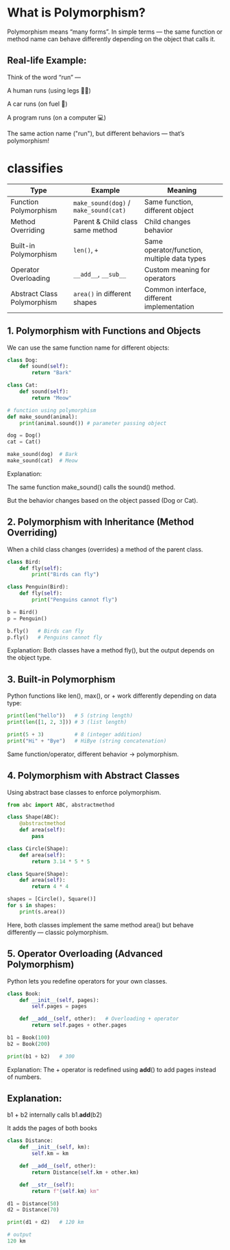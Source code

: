 # What is Polymorphism?

Polymorphism means “many forms”.
In simple terms — the same function or method name can behave differently depending on the object that calls it.

## Real-life Example:

Think of the word “run” —

A human runs (using legs 🏃‍♂️)

A car runs (on fuel 🚗)

A program runs (on a computer 💻)

The same action name ("run"), but different behaviors — that’s polymorphism!

# classifies

| Type                        | Example                               | Meaning                                     |
| --------------------------- | ------------------------------------- | ------------------------------------------- |
| Function Polymorphism       | `make_sound(dog)` / `make_sound(cat)` | Same function, different object             |
| Method Overriding           | Parent & Child class same method      | Child changes behavior                      |
| Built-in Polymorphism       | `len()`, `+`                          | Same operator/function, multiple data types |
| Operator Overloading        | `__add__`, `__sub__`                  | Custom meaning for operators                |
| Abstract Class Polymorphism | `area()` in different shapes          | Common interface, different implementation  |


## 1. Polymorphism with Functions and Objects

We can use the same function name for different objects:

```py
class Dog:
    def sound(self):
        return "Bark"

class Cat:
    def sound(self):
        return "Meow"

# function using polymorphism
def make_sound(animal):
    print(animal.sound()) # parameter passing object

dog = Dog()
cat = Cat()

make_sound(dog)  # Bark
make_sound(cat)  # Meow

```
Explanation:

The same function make_sound() calls the sound() method.

But the behavior changes based on the object passed (Dog or Cat).


## 2. Polymorphism with Inheritance (Method Overriding)

When a child class changes (overrides) a method of the parent class.

```py
class Bird:
    def fly(self):
        print("Birds can fly")

class Penguin(Bird):
    def fly(self):
        print("Penguins cannot fly")

b = Bird()
p = Penguin()

b.fly()   # Birds can fly
p.fly()   # Penguins cannot fly


```
Explanation:
Both classes have a method fly(), but the output depends on the object type.

## 3. Built-in Polymorphism

Python functions like len(), max(), or + work differently depending on data type:
```py
print(len("hello"))   # 5 (string length)
print(len([1, 2, 3])) # 3 (list length)

print(5 + 3)          # 8 (integer addition)
print("Hi" + "Bye")   # HiBye (string concatenation)

```
Same function/operator, different behavior → polymorphism.

## 4. Polymorphism with Abstract Classes

Using abstract base classes to enforce polymorphism.

```py
from abc import ABC, abstractmethod

class Shape(ABC):
    @abstractmethod
    def area(self):
        pass

class Circle(Shape):
    def area(self):
        return 3.14 * 5 * 5

class Square(Shape):
    def area(self):
        return 4 * 4

shapes = [Circle(), Square()]
for s in shapes:
    print(s.area())

```
Here, both classes implement the same method area() but behave differently — classic polymorphism.

## 5. Operator Overloading (Advanced Polymorphism)

Python lets you redefine operators for your own classes.

```py
class Book:
    def __init__(self, pages):
        self.pages = pages

    def __add__(self, other):   # Overloading + operator
        return self.pages + other.pages

b1 = Book(100)
b2 = Book(200)

print(b1 + b2)   # 300

```
Explanation:
The + operator is redefined using __add__() to add pages instead of numbers.

## Explanation:

b1 + b2 internally calls b1.__add__(b2)

It adds the pages of both books

```py
class Distance:
    def __init__(self, km):
        self.km = km

    def __add__(self, other):
        return Distance(self.km + other.km)

    def __str__(self):
        return f"{self.km} km"

d1 = Distance(50)
d2 = Distance(70)

print(d1 + d2)   # 120 km

# output
120 km

```